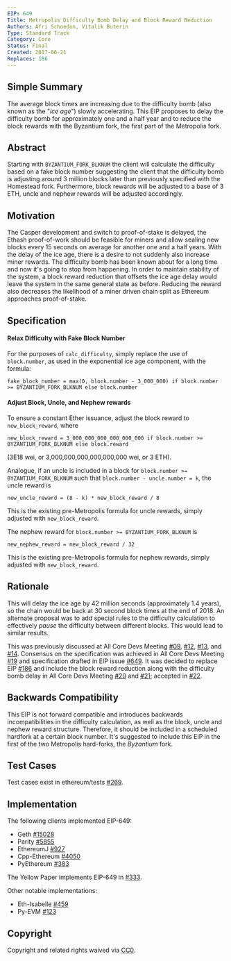 ```yaml
---
EIP: 649
Title: Metropolis Difficulty Bomb Delay and Block Reward Reduction
Authors: Afri Schoedon, Vitalik Buterin
Type: Standard Track
Category: Core
Status: Final
Created: 2017-06-21
Replaces: 186
---
```


## Simple Summary
The average block times are increasing due to the difficulty bomb (also known as the "_ice age_") slowly accelerating. This EIP proposes to delay the difficulty bomb for approximately one and a half year and to reduce the block rewards with the Byzantium fork, the first part of the Metropolis fork.

## Abstract
Starting with `BYZANTIUM_FORK_BLKNUM` the client will calculate the difficulty based on a fake block number suggesting the client that the difficulty bomb is adjusting around 3 million blocks later than previously specified with the Homestead fork. Furthermore, block rewards will be adjusted to a base of 3 ETH, uncle and nephew rewards will be adjusted accordingly.

## Motivation
The Casper development and switch to proof-of-stake is delayed, the Ethash proof-of-work should be feasible for miners and allow sealing new blocks every 15 seconds on average for another one and a half years. With the delay of the ice age, there is a desire to not suddenly also increase miner rewards. The difficulty bomb has been known about for a long time and now it's going to stop from happening. In order to maintain stability of the system, a block reward reduction that offsets the ice age delay would leave the system in the same general state as before. Reducing the reward also decreases the likelihood of a miner driven chain split as Ethereum approaches proof-of-stake.

## Specification
#### Relax Difficulty with Fake Block Number
For the purposes of `calc_difficulty`, simply replace the use of `block.number`, as used in the exponential ice age component, with the formula:

    fake_block_number = max(0, block.number - 3_000_000) if block.number >= BYZANTIUM_FORK_BLKNUM else block.number

#### Adjust Block, Uncle, and Nephew rewards
To ensure a constant Ether issuance, adjust the block reward to `new_block_reward`, where

    new_block_reward = 3_000_000_000_000_000_000 if block.number >= BYZANTIUM_FORK_BLKNUM else block.reward

(3E18 wei, or 3,000,000,000,000,000,000 wei, or 3 ETH).

Analogue, if an uncle is included in a block for `block.number >= BYZANTIUM_FORK_BLKNUM` such that `block.number - uncle.number = k`, the uncle reward is

    new_uncle_reward = (8 - k) * new_block_reward / 8

This is the existing pre-Metropolis formula for uncle rewards, simply adjusted with `new_block_reward`.

The nephew reward for `block.number >= BYZANTIUM_FORK_BLKNUM` is

    new_nephew_reward = new_block_reward / 32

This is the existing pre-Metropolis formula for nephew rewards, simply adjusted with `new_block_reward`.

## Rationale
This will delay the ice age by 42 million seconds (approximately 1.4 years), so the chain would be back at 30 second block times at the end of 2018. An alternate proposal was to add special rules to the difficulty calculation to effectively _pause_ the difficulty between different blocks. This would lead to similar results.

This was previously discussed at All Core Devs Meeting [#09](https://github.com/ethereum/pm/blob/master/All%20Core%20Devs%20Meetings/Meeting%209.md#metropolis-timing-and-roadmap-discussion), [#12](https://github.com/ethereum/pm/blob/master/All%20Core%20Devs%20Meetings/Meeting%2012.md#5-metropolis-update), [#13](https://github.com/ethereum/pm/blob/master/All%20Core%20Devs%20Meetings/Meeting%2013.md#3-eip-186-reduce-eth-issuance-before-proof-of-stake-hudson), and [#14](https://github.com/ethereum/pm/blob/master/All%20Core%20Devs%20Meetings/Meeting%2014.md#1-eip-186-reduce-eth-issuance-before-proof-of-stake-core-devs). Consensus on the specification was achieved in All Core Devs Meeting [#19](https://github.com/ethereum/pm/blob/master/All%20Core%20Devs%20Meetings/Meeting%2019.md) and specification drafted in EIP issue [#649](https://github.com/ethereum/EIPs/issues/649). It was decided to replace EIP [#186](https://github.com/ethereum/EIPs/issues/186) and include the block reward reduction along with the difficulty bomb delay in All Core Devs Meeting [#20](https://github.com/ethereum/pm/blob/master/All%20Core%20Devs%20Meetings/Meeting%2020.md) and [#21](https://github.com/ethereum/pm/blob/master/All%20Core%20Devs%20Meetings/Meeting%2021.md); accepted in [#22](https://github.com/ethereum/pm/blob/master/All%20Core%20Devs%20Meetings/Meeting%2022.md).

## Backwards Compatibility
This EIP is not forward compatible and introduces backwards incompatibilities in the difficulty calculation, as well as the block, uncle and nephew reward structure. Therefore, it should be included in a scheduled hardfork at a certain block number. It's suggested to include this EIP in the first of the two Metropolis hard-forks, the _Byzantium_ fork.

## Test Cases
Test cases exist in ethereum/tests [#269](https://github.com/ethereum/tests/pull/269).

## Implementation
The following clients implemented EIP-649:

- Geth [#15028](https://github.com/ethereum/go-ethereum/pull/15028)
- Parity [#5855](https://github.com/paritytech/parity/pull/5855)
- EthereumJ [#927](https://github.com/ethereum/ethereumj/pull/927)
- Cpp-Ethereum [#4050](https://github.com/ethereum/cpp-ethereum/issues/4050)
- PyEthereum [#383](https://github.com/ethereum/pyethereum/pull/383)

The Yellow Paper implements EIP-649 in [#333](https://github.com/ethereum/yellowpaper/pull/333).

Other notable implementations:

- Eth-Isabelle [#459](https://github.com/pirapira/eth-isabelle/issues/459)
- Py-EVM [#123](https://github.com/pipermerriam/py-evm/pull/123)

## Copyright
Copyright and related rights waived via [CC0](https://creativecommons.org/publicdomain/zero/1.0/).
